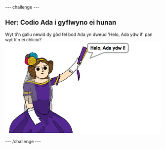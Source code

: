 --- challenge ---
## Her: Codio Ada i gyflwyno ei hunan
Wyt ti'n gallu newid dy gôd fel bod Ada yn dweud 'Helo, Ada ydw i!' pan wyt ti'n ei chlicio?
![screenshot](images/poetry-ada-intro.png)




--- /challenge ---